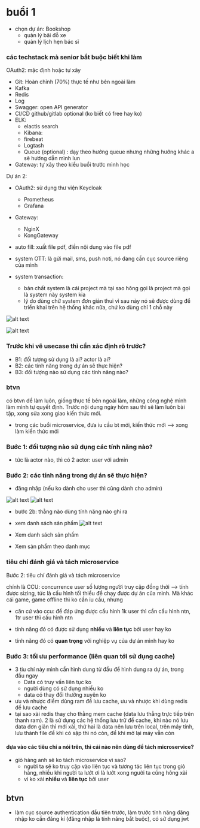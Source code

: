 # buổi 1
- chọn dự án: Bookshop
  - quản lý bãi đỗ xe
  - quản lý lịch hẹn bác sĩ

### các techstack mà senior bắt buộc biết khi làm

OAuth2: mặc định hoặc tự xây
- Git: Hoàn chỉnh (70%) thực tế như bên ngoài làm
- Kafka
- Redis
- Log
- Swagger: open API generator
- CI/CD github/gitlab optional (ko biết có free hay ko)
- ELK: 
  - elactis search
  - Kibana:
  - firebeat
  - Logtash
  - Queue (optional) : dạy theo hướng queue nhưng những hướng khác a sẽ hướng dẫn mình lun
- Gateway: tự xây theo kiểu buổi trước mình học

Dự án 2:
- OAuth2: sử dụng thư viện Keycloak
  - Prometheus
  - Grafana

- Gateway: 
  - NginX
  - KongGateway

- auto fill: xuất file pdf, điền nội dung vào file pdf

- system OTT: là gửi mail, sms, push noti, nó đang cần cục source riêng của mình
- system transaction: 
  - bản chất system là cái project mà tại sao hông gọi là project mà gọi là system này system kia
  - lý do dùng chữ system đơn giản thui vì sau này nó sẽ được dùng để triển khai trên hệ thống khác nữa, chứ ko dùng chỉ 1 chỗ này

![alt text](image.png)

![alt text](image-1.png)

### Trước khi vẽ usecase thì cần xác định rõ trước?
- B1: đối tượng sử dụng là ai? actor là ai?
- B2: các tính năng trong dự án sẽ thực hiện?
- B3: đối tượng nào sử dụng các tính năng nào?

### btvn
có btvn để làm luôn, giống thực tế bên ngoài làm, những công nghệ mình làm mình tự quyết định. Trước nội dung ngày hôm sau thì sẽ làm luôn bài tập, xong sửa xong giao kiến thức mới.
- trong các buổi microservice, đưa iu cầu bt mới, kiến thức mới --> xong làm kiến thức mới


### Bước 1: đối tượng nào sử dụng các tính năng nào?
- tức là actor nào, thì có 2 actor: user với admin

### Bước 2: các tính năng trong dự án sẽ thực hiện?
- đăng nhập (nếu ko dành cho user thì cũng dành cho admin)

![alt text](image-2.png)
![alt text](image-3.png)

- bước 2b: thằng nào dùng tính năng nào ghi ra

- xem danh sách sản phẩm
![alt text](image-4.png)

- Xem danh sách sản phấm
- Xem sản phẩm theo danh mục

### tiêu chí đánh giá và tách microservice

Bước 2: tiêu chí đánh giá và tách microservice

chính là CCU: concurrence user số lượng người truy cập đồng thời --> tính được sizing, tức là cấu hình tối thiểu để chạy được dự án của mình. Mà khác cái game, game offline thì ko cần iu cầu, nhưng 

- căn cứ vào ccu: để đáp ứng được cấu hình 1k user thì cần cấu hình ntn, 1tr user thì cấu hình ntn

- tính năng đó có được sử dụng **nhiều** và **liên tục** bởi user hay ko
- tính năng đó có **quan trọng** với nghiệp vụ của dự án mình hay ko

### Bước 3: tối ưu performance (liên quan tới sử dụng cache)
- 3 tiu chí này mình cần hình dung từ đầu để hình dung ra dự án, trong đầu ngay
  - Data có truy vấn liên tục ko
  - người dùng có sử dụng nhiều ko
  - data có thay đổi thường xuyên ko
- ưu và nhược điểm dùng ram để lưu cache, ưu và nhược khi dùng redis để lưu cache
- tại sao xài redis thay cho thằng mem cache (data lưu thẳng trực tiếp trên thanh ram). 2 là sử dụng các hệ thống lưu trữ để cache, khi nào nó lưu data đơn giản thì mới xài, thứ hai là data nên lưu trên local, trên máy tính, lưu thành file để khi có sập thì nó còn, để khi mở lại máy vẫn còn


#### dựa vào các tiêu chí a nói trên, thì cái nào nên dùng để tách microservice?
- giỏ hàng anh sẽ ko tách microservice vì sao?
  - người ta sẽ ko truy cập vào liên tục và tương tác liên tục trong giỏ hàng, nhiều khi người ta lướt ơi là lướt xong người ta cũng hông xài
  - vì ko xài **nhiều** và **liên tục** bởi user

## btvn
- làm cục source authentication đầu tiên trước, làm trước tính năng đăng nhập ko cần đăng kí (đăng  nhập là tính năng bắt buộc), có sử dụng jwt
 